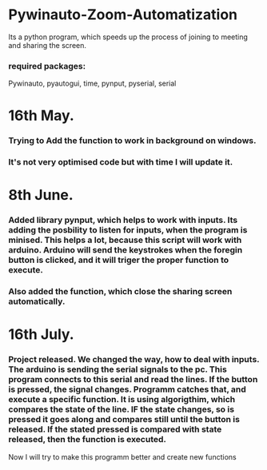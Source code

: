 # Pywinauto-Zoom-Automatization
Its a python program, which speeds up the process of joining to meeting and sharing the screen. 

### required packages: 
Pywinauto,
pyautogui,
time,
pynput,
pyserial,
serial

# 16th May. 
### Trying to Add the function to work in background on windows. 
### It's not very optimised code but with time I will update it. 

# 8th June. 
### Added library pynput, which helps to work with inputs. Its adding the posbility to listen for inputs, when the program is minised. This helps a lot, because this script will work with arduino. Arduino will send the keystrokes when the foregin button is clicked, and it will triger the proper function to execute. 
### Also added the function, which close the sharing screen automatically. 

# 16th July. 
### Project released. We changed the way, how to deal with inputs. The arduino is sending the serial signals to the pc. This program connects to this serial and read the lines. If the button is pressed, the signal changes. Programm catches that, and execute a specific function. It is using algorigthim, which compares the state of the line. IF the state changes, so is pressed it goes along and compares still until the button is released. If the stated pressed is compared with state released, then the function is executed. 

Now I will try to make this programm better and create new functions
